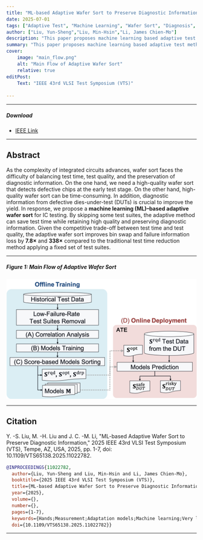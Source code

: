 ```yaml
---
title: "ML-based Adaptive Wafer Sort to Preserve Diagnostic Information" 
date: 2025-07-01
tags: ["Adaptive Test", "Machine Learning", "Wafer Sort", "Diagnosis", "Test Quality","Test Time Reduction"]
author: ["Liu, Yun-Sheng","Liu, Min-Hsin","Li, James Chien-Mo"]
description: "This paper proposes machine learning based adaptive test method to reduce wafer sort test time while preserving test quality and diagnostic information. Published in the VLSI Test Symposium(VTS), 2025." 
summary: "This paper proposes machine learning based adaptive test method to reduce wafer sort test time while preserving test quality and diagnostic information." 
cover:
    image: "main_flow.png"
    alt: "Main Flow of Adaptive Wafer Sort"
    relative: true
editPost:
    Text: "IEEE 43rd VLSI Test Symposium (VTS)"

---
```


---

##### Download

+ [IEEE Link](https://ieeexplore.ieee.org/document/11022782)

---

## Abstract

As the complexity of integrated circuits advances, wafer sort faces the difficulty of balancing test time, test quality, and the preservation of diagnostic information. On the one hand, we need a high-quality wafer sort that detects defective chips at the early test stage. On the other hand, high-quality wafer sort can be time-consuming. In addition, diagnostic information from defective dies-under-test (DUTs) is crucial to improve the yield. In response, we propose a **machine learning (ML)–based adaptive wafer sort** for IC testing. By skipping some test suites, the adaptive method can save test time while retaining high quality and preserving diagnostic information. Given the competitive trade-off between test time and test quality, the adaptive wafer sort improves bin swap and failure information loss by **7.8×** and **338×** compared to the traditional test time reduction method applying a fixed set of test suites.

---

##### Figure 1: Main Flow of Adaptive Wafer Sort

![](main_flow.png)


---

## Citation

Y. -S. Liu, M. -H. Liu and J. C. -M. Li, "ML-based Adaptive Wafer Sort to Preserve Diagnostic Information," 2025 IEEE 43rd VLSI Test Symposium (VTS), Tempe, AZ, USA, 2025, pp. 1-7, doi: 10.1109/VTS65138.2025.11022782.

```BibTeX
@INPROCEEDINGS{11022782,
  author={Liu, Yun-Sheng and Liu, Min-Hsin and Li, James Chien-Mo},
  booktitle={2025 IEEE 43rd VLSI Test Symposium (VTS)}, 
  title={ML-based Adaptive Wafer Sort to Preserve Diagnostic Information}, 
  year={2025},
  volume={},
  number={},
  pages={1-7},
  keywords={Hands;Measurement;Adaptation models;Machine learning;Very large scale integration;Predictive models;Complexity theory;Faces;Testing;test time reduction;adaptive tests;machine learning},
  doi={10.1109/VTS65138.2025.11022782}}
```

---



